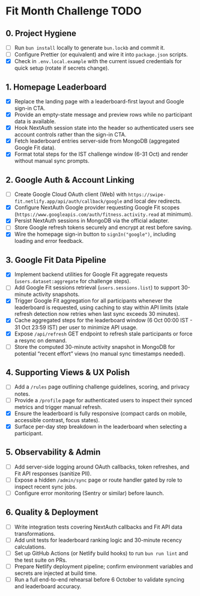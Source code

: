 # Fit Month Challenge TODO

## 0. Project Hygiene

-   [ ] Run `bun install` locally to generate `bun.lockb` and commit it.
-   [ ] Configure Prettier (or equivalent) and wire it into `package.json` scripts.
-   [x] Check in `.env.local.example` with the current issued credentials for quick setup (rotate if secrets change).

## 1. Homepage Leaderboard

-   [x] Replace the landing page with a leaderboard-first layout and Google sign-in CTA.
-   [x] Provide an empty-state message and preview rows while no participant data is available.
-   [x] Hook NextAuth session state into the header so authenticated users see account controls rather than the sign-in CTA.
-   [x] Fetch leaderboard entries server-side from MongoDB (aggregated Google Fit data).
-   [x] Format total steps for the IST challenge window (6-31 Oct) and render without manual sync prompts.

## 2. Google Auth & Account Linking

-   [ ] Create Google Cloud OAuth client (Web) with `https://swipe-fit.netlify.app/api/auth/callback/google` and local dev redirects.
-   [x] Configure NextAuth Google provider requesting Google Fit scopes (`https://www.googleapis.com/auth/fitness.activity.read` at minimum).
-   [x] Persist NextAuth sessions in MongoDB via the official adapter.
-   [ ] Store Google refresh tokens securely and encrypt at rest before saving.
-   [x] Wire the homepage sign-in button to `signIn("google")`, including loading and error feedback.

## 3. Google Fit Data Pipeline

-   [x] Implement backend utilities for Google Fit aggregate requests (`users.dataset:aggregate` for challenge steps).
-   [ ] Add Google Fit sessions retrieval (`users.sessions.list`) to support 30-minute activity snapshots.
-   [x] Trigger Google Fit aggregation for all participants whenever the leaderboard is requested, using caching to stay within API limits (stale refresh detection now retries when last sync exceeds 30 minutes).
-   [x] Cache aggregated steps for the leaderboard window (6 Oct 00:00 IST - 31 Oct 23:59 IST) per user to minimize API usage.
-   [x] Expose `/api/refresh` GET endpoint to refresh stale participants or force a resync on demand.
-   [ ] Store the computed 30-minute activity snapshot in MongoDB for potential “recent effort” views (no manual sync timestamps needed).

## 4. Supporting Views & UX Polish

-   [ ] Add a `/rules` page outlining challenge guidelines, scoring, and privacy notes.
-   [ ] Provide a `/profile` page for authenticated users to inspect their synced metrics and trigger manual refresh.
-   [x] Ensure the leaderboard is fully responsive (compact cards on mobile, accessible contrast, focus states).
-   [x] Surface per-day step breakdown in the leaderboard when selecting a participant.

## 5. Observability & Admin

-   [ ] Add server-side logging around OAuth callbacks, token refreshes, and Fit API responses (sanitize PII).
-   [ ] Expose a hidden `/admin/sync` page or route handler gated by role to inspect recent sync jobs.
-   [ ] Configure error monitoring (Sentry or similar) before launch.

## 6. Quality & Deployment

-   [ ] Write integration tests covering NextAuth callbacks and Fit API data transformations.
-   [ ] Add unit tests for leaderboard ranking logic and 30-minute recency calculations.
-   [ ] Set up GitHub Actions (or Netlify build hooks) to run `bun run lint` and the test suite on PRs.
-   [ ] Prepare Netlify deployment pipeline; confirm environment variables and secrets are injected at build time.
-   [ ] Run a full end-to-end rehearsal before 6 October to validate syncing and leaderboard accuracy.
